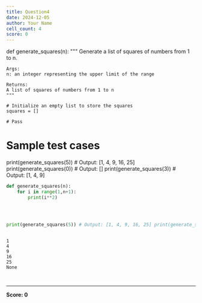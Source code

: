 ```yaml
---
title: Question4
date: 2024-12-05
author: Your Name
cell_count: 4
score: 0
---
```


def generate_squares(n):
    """
    Generate a list of squares of numbers from 1 to n.

    Args:
    n: an integer representing the upper limit of the range

    Returns:
    A list of squares of numbers from 1 to n
    """

    # Initialize an empty list to store the squares
    squares = []

    # Pass

# Sample test cases
print(generate_squares(5))  # Output: [1, 4, 9, 16, 25]
print(generate_squares(0))  # Output: []
print(generate_squares(3))  # Output: [1, 4, 9]


```python
def generate_squares(n):
    for i in range(1,n+1):
        print(i**2)
    



print(generate_squares(5)) # Output: [1, 4, 9, 16, 25] print(generate_squares(0))
    
```

    1
    4
    9
    16
    25
    None



```python

```


```python

```


---
**Score: 0**
